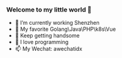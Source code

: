 ### Welcome to my little world 👋

- 🔭 I’m currently working Shenzhen
- 🌱 My favorite Golang\Java\PHP\k8s\Vue
- 👯 Keep getting handsome
- 💬 I love programming
- 📫 My Wechat: awechatidx
